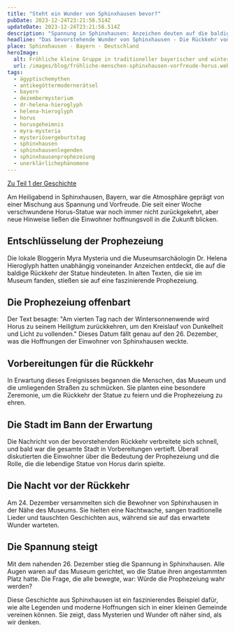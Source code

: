 ```yaml
---
title: "Steht ein Wunder von Sphinxhausen bevor?"
pubDate: 2023-12-24T23:21:58.514Z
updateDate: 2023-12-24T23:21:58.514Z
description: "Spannung in Sphinxhausen: Anzeichen deuten auf die baldige Rückkehr der lebendigen Horus-Statue am 26. Dezember hin. Entdecken Sie die Details der Prophezeiung."
headline: "Das bevorstehende Wunder von Sphinxhausen - Die Rückkehr von Horus"
place: Sphinxhausen - Bayern - Deutschland
heroImage:
  alt: Fröhliche kleine Gruppe in traditioneller bayerischer und winterlicher Kleidung, die bei sanfter Beleuchtung in Sphinxhausen zusammensteht, lachend und warme Getränke haltend, in Erwartung der Rückkehr der Horus-Statue.
  url: /images/blog/fröhliche-menschen-sphinxhausen-vorfreude-horus.webp
tags:
  - ägyptischemythen
  - antikegöttermodernerätsel
  - bayern
  - dezembermysterium
  - dr-helena-hieroglyph
  - helena-hieroglyph
  - horus
  - horusgeheimnis
  - myra-mysteria
  - mysteriösergeburtstag
  - sphinxhausen
  - sphinxhausenlegenden
  - sphinxhausenprophezeiung
  - unerklärlichephänomene
---
```


[Zu Teil 1 der Geschichte](./der-fall-der-verschwundenen-horus-statue-in-sphinxhausen.md)

Am Heiligabend in Sphinxhausen, Bayern, war die Atmosphäre geprägt von einer Mischung aus Spannung und Vorfreude. Die seit einer Woche verschwundene Horus-Statue war noch immer nicht zurückgekehrt, aber neue Hinweise ließen die Einwohner hoffnungsvoll in die Zukunft blicken.

## Entschlüsselung der Prophezeiung

Die lokale Bloggerin Myra Mysteria und die Museumsarchäologin Dr. Helena Hieroglyph hatten unabhängig voneinander Anzeichen entdeckt, die auf die baldige Rückkehr der Statue hindeuteten. In alten Texten, die sie im Museum fanden, stießen sie auf eine faszinierende Prophezeiung.

## Die Prophezeiung offenbart

Der Text besagte: "Am vierten Tag nach der Wintersonnenwende wird Horus zu seinem Heiligtum zurückkehren, um den Kreislauf von Dunkelheit und Licht zu vollenden." Dieses Datum fällt genau auf den 26. Dezember, was die Hoffnungen der Einwohner von Sphinxhausen weckte.

## Vorbereitungen für die Rückkehr

In Erwartung dieses Ereignisses begannen die Menschen, das Museum und die umliegenden Straßen zu schmücken. Sie planten eine besondere Zeremonie, um die Rückkehr der Statue zu feiern und die Prophezeiung zu ehren.

## Die Stadt im Bann der Erwartung

Die Nachricht von der bevorstehenden Rückkehr verbreitete sich schnell, und bald war die gesamte Stadt in Vorbereitungen vertieft. Überall diskutierten die Einwohner über die Bedeutung der Prophezeiung und die Rolle, die die lebendige Statue von Horus darin spielte.

## Die Nacht vor der Rückkehr

Am 24. Dezember versammelten sich die Bewohner von Sphinxhausen in der Nähe des Museums. Sie hielten eine Nachtwache, sangen traditionelle Lieder und tauschten Geschichten aus, während sie auf das erwartete Wunder warteten.

## Die Spannung steigt

Mit dem nahenden 26. Dezember stieg die Spannung in Sphinxhausen. Alle Augen waren auf das Museum gerichtet, wo die Statue ihren angestammten Platz hatte. Die Frage, die alle bewegte, war: Würde die Prophezeiung wahr werden?

Diese Geschichte aus Sphinxhausen ist ein faszinierendes Beispiel dafür, wie alte Legenden und moderne Hoffnungen sich in einer kleinen Gemeinde vereinen können. Sie zeigt, dass Mysterien und Wunder oft näher sind, als wir denken.
